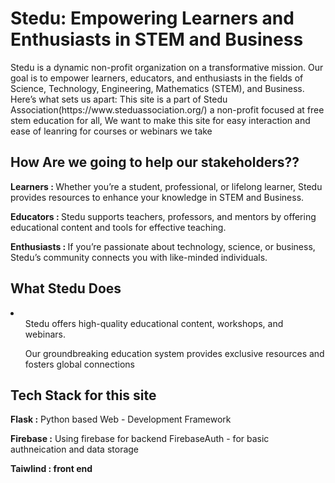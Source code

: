 <h1>Stedu: Empowering Learners and Enthusiasts in STEM and Business</h1>
<p1>Stedu is a dynamic non-profit organization on a transformative mission. Our goal is to empower learners, educators, and enthusiasts in the fields of Science, Technology, Engineering, Mathematics (STEM), and Business. Here’s what sets us apart:</p1>
<p1>This site is a part of Stedu Association(https://www.steduassociation.org/) a non-profit focused at free stem education for all, We want to make this site for easy interaction and ease of leanring for courses or webinars we take</p1>
<h2>How Are we going to help our stakeholders??</h2>
<p><strong>Learners : </strong> Whether you’re a student, professional, or lifelong learner, Stedu provides resources to enhance your knowledge in STEM and Business.</p>
<p><strong>Educators : </strong>Stedu supports teachers, professors, and mentors by offering educational content and tools for effective teaching.</p>
<p><strong>Enthusiasts : </strong> If you’re passionate about technology, science, or business, Stedu’s community connects you with like-minded individuals.</p>
<h2>What Stedu Does</h2>
<li>
  <ul>
    Stedu offers high-quality educational content, workshops, and webinars.
  </ul>
  <ul>
    Our groundbreaking education system provides exclusive resources and fosters global connections
  </ul>

</li>
<h2>Tech Stack for this site</h2>
<p><strong>Flask :</strong> Python based Web - Development Framework</p>
<p><strong>Firebase :</strong> Using firebase for backend FirebaseAuth - for basic authneication and data storage</p>
<p><strong>Taiwlind : front end </strong></p>
